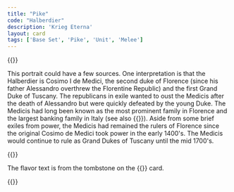 ```yaml
---
title: "Pike"
code: "Halberdier"
description: 'Krieg Eterna'
layout: card
tags: ['Base Set', 'Pike', 'Unit', 'Melee']
---
```

{{<card-detail-page title="Halberdier" artwork="Portrait of a Halberdier by Pontormo (1530)" >}}
<p>
This portrait could have a few sources. One interpretation is that the Halberdier is Cosimo I de Medici, the second duke of Florence (since his father Alessandro overthrew the Florentine Republic) and the first Grand Duke of Tuscany. The republicans in exile wanted to oust the Medicis after the death of Alessandro but were quickly defeated by the young Duke. The Medicis had long been known as the most prominent family in Florence and the largest banking family in Italy (see also {{<cardlink name="Usury">}}). Aside from some brief exiles from power, the Medicis had remained the rulers of Florence since the original Cosimo de Medici took power in the early 1400's. The Medicis would continue to rule as Grand Dukes of Tuscany until the mid 1700's.
</p>
{{<card-detail-image file="cosimo.jpg">}}
<p>
The flavor text is from the tombstone on the {{<cardlink name="Death">}} card.
</p>
{{</card-detail-page>}}